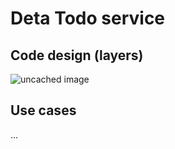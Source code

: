 # Deta Todo service

## Code design (layers)

![uncached image](http://www.plantuml.com/plantuml/proxy?cache=no&src=https://raw.github.com/afonasev/deta_todo_service/main/docs/diagrams/code-layers.puml)

## Use cases

...

